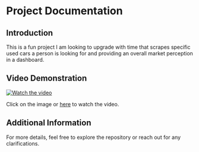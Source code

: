 # Project Documentation

## Introduction

This is a fun project I am looking to upgrade with time that scrapes specific used cars a person is looking for and providing an overall market perception in a dashboard.

## Video Demonstration

[![Watch the video](https://via.placeholder.com/640x360.png?text=Click+to+Watch+Video)](https://1drv.ms/v/c/b65711169a892069/EUBBn3UrqztIigJTpRtnYNUBRRhj4cnAbBImShkcluHXbw?e=FMFG4a)

Click on the image or [here](https://1drv.ms/v/c/b65711169a892069/EUBBn3UrqztIigJTpRtnYNUBRRhj4cnAbBImShkcluHXbw?e=FMFG4a) to watch the video.

## Additional Information

For more details, feel free to explore the repository or reach out for any clarifications.
